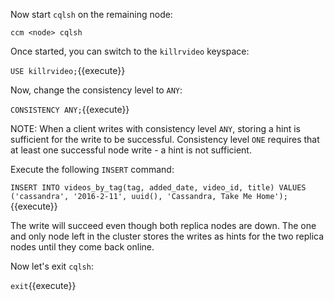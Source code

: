 Now start `cqlsh` on the remaining node:

`ccm <node> cqlsh`

Once started, you can switch to the `killrvideo` keyspace:

`USE killrvideo;`{{execute}}

Now, change the consistency level to `ANY`:

`CONSISTENCY ANY;`{{execute}}

NOTE: When a client writes with consistency level `ANY`, storing a hint is sufficient for the write to be successful. Consistency level `ONE` requires that at least one successful node write - a hint is not sufficient.

Execute the following `INSERT` command:

`INSERT INTO videos_by_tag(tag, added_date, video_id, title)
VALUES ('cassandra', '2016-2-11', uuid(), 'Cassandra, Take Me Home');`{{execute}}

The write will succeed even though both replica nodes are down. The one and only node left in the cluster stores the writes as hints for the two replica nodes until they come back online.

Now let's exit `cqlsh`:

`exit`{{execute}}


